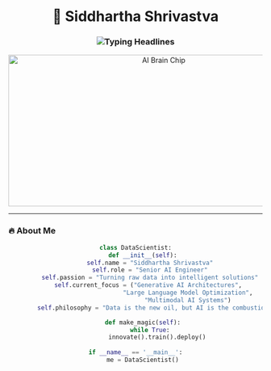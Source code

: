 <h1 align="center">🚀 Siddhartha Shrivastva</h1>
<h3 align="center"> 
  <img src="https://readme-typing-svg.herokuapp.com?font=Fira+Code&weight=600&size=26&duration=4000&pause=1000&color=20C20E&center=true&vCenter=true&width=800&lines=Data+Science+Architect;Generative+AI+Specialist;Neural+Network+Alchemist;Big+Data+Strategist" alt="Typing Headlines" />
</h3>

<p align="center">
  <img src="https://media.giphy.com/media/L1R1tvI9svkIWwpVYr/giphy.gif" alt="AI Brain Chip" width="600" height="300"/>
</p>

---

### 🔥 **About Me**

<div align="center">
  
```python
class DataScientist:
    def __init__(self):
        self.name = "Siddhartha Shrivastva"
        self.role = "Senior AI Engineer"
        self.passion = "Turning raw data into intelligent solutions"
        self.current_focus = ("Generative AI Architectures", 
                             "Large Language Model Optimization",
                             "Multimodal AI Systems")
        self.philosophy = "Data is the new oil, but AI is the combustion engine"

    def make_magic(self):
        while True:
            innovate().train().deploy()
            
if __name__ == '__main__':
    me = DataScientist()
